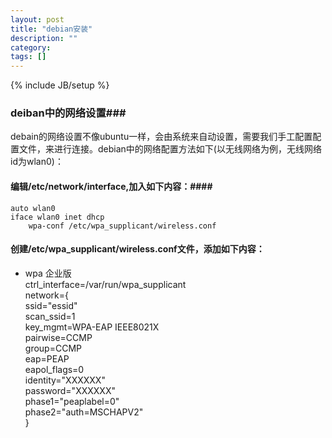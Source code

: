 ```yaml
---
layout: post
title: "debian安装"
description: ""
category: 
tags: []
---
```

{% include JB/setup %}
### deiban中的网络设置###
debain的网络设置不像ubuntu一样，会由系统来自动设置，需要我们手工配置配置文件，来进行连接。debian中的网络配置方法如下(以无线网络为例，无线网络id为wlan0)：
#### 编辑/etc/network/interface,加入如下内容：####

    auto wlan0  
    iface wlan0 inet dhcp  
        wpa-conf /etc/wpa_supplicant/wireless.conf  

#### 创建/etc/wpa_supplicant/wireless.conf文件，添加如下内容：
* wpa 企业版  
    ctrl_interface=/var/run/wpa_supplicant  
    network={  
        ssid="essid"  
        scan_ssid=1  
        key_mgmt=WPA-EAP IEEE8021X  
        pairwise=CCMP  
        group=CCMP  
        eap=PEAP  
        eapol_flags=0  
        identity="XXXXXX"  
        password="XXXXXX"  
        phase1="peaplabel=0"  
        phase2="auth=MSCHAPV2"  
    }
    